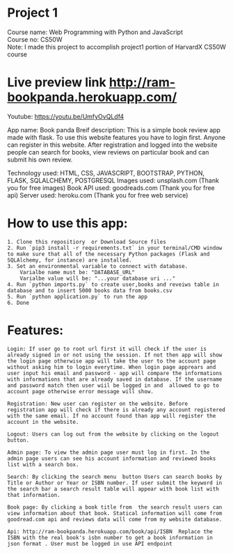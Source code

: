 # Project 1

Course name: Web Programming with Python and JavaScript <br>
Course no: CS50W <br> 
Note: I made this project to accomplish project1 portion of HarvardX CS50W course <br>

# Live preview link <a href = 'http://ram-bookpanda.herokuapp.com/' > http://ram-bookpanda.herokuapp.com/ </a>
Youtube: <a href = 'https://youtu.be/UmfyOvQLdf4'> https://youtu.be/UmfyOvQLdf4 </a>

App name: Book panda
Breif description: This is a simple book review app made with flask. To use this website features you have to login first. Anyone can register in this website. After registration and logged into the website people can search for books, view reviews on particular book and can submit his own review.

Technology used:
HTML, CSS, JAVASCRIPT, BOOTSTRAP, PYTHON, FLASK, SQLALCHEMY, POSTGRESQL
Images used:
unsplash.com (Thank you for free images)
Book API used:
goodreads.com (Thank you for free api)
Server used:
heroku.com (Thank you for free web service)

# How to use this app:

    1. Clone this repositiory  or Download Source files
    2. Run `pip3 install -r requirements.txt` in your terminal/CMD window to make sure that all of the necessary Python packages (Flask and SQLAlchemy, for instance) are installed.
    3. Set an environmental variable to connect with database.
        Varialbe name must be: "DATABASE_URL"
        Varialbe value will be: "...your database uri ..."
    4. Run `python imports.py` to create user,books and reveiws table in database and to insert 5000 books data from books.csv
    5. Run `python application.py` to run the app
    6. Done

# Features:

    Login: If user go to root url first it will check if the user is already signed in or not using the session. If not then app will show the login page otherwise app will take the user to the account page without asking him to login everytime. When login page apprears and user input his email and password - app will compare the informations with informations that are already saved in database. If the username and password match then user wiil be logged in and  allowed to go to account page otherwise error message will show.

    Registration: New user can register on the website. Before registration app will check if there is already any account registered with the same email. If no account found than app will register the account in the website.

    Logout: Users can log out from the website by clicking on the logout button.

    Admin page: To view the admin page user must log in first. In the admin page users can see his account information and reviewed books list with a search box.

    Search: By clicking the search menu  button Users can search books by Title or Author or Year or ISBN number. If user submit the keyword in the search bar a search result table will appear with book list with that information.

    Book page: By clicking a book title from  the search result users can view information about that book. Statical information will come from goodread.com api and reviews data will come from my website database.

    Api: http://ram-bookpanda.herokuapp.com/book/api/ISBN  Replace the ISBN with the real book's isbn number to get a book information in json format . User must be logged in use API endpoint
